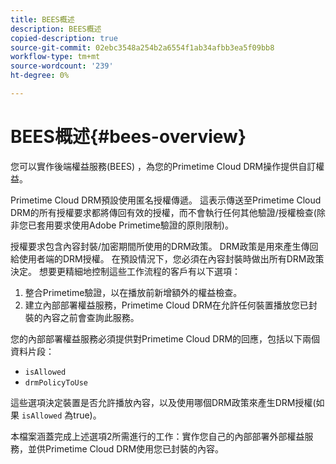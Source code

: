 ```yaml
---
title: BEES概述
description: BEES概述
copied-description: true
source-git-commit: 02ebc3548a254b2a6554f1ab34afbb3ea5f09bb8
workflow-type: tm+mt
source-wordcount: '239'
ht-degree: 0%

---
```


# BEES概述{#bees-overview}

您可以實作後端權益服務(BEES) ，為您的Primetime Cloud DRM操作提供自訂權益。

Primetime Cloud DRM預設使用匿名授權傳遞。 這表示傳送至Primetime Cloud DRM的所有授權要求都將傳回有效的授權，而不會執行任何其他驗證/授權檢查(除非您已套用要求使用Adobe Primetime驗證的原則限制)。

授權要求包含內容封裝/加密期間所使用的DRM政策。 DRM政策是用來產生傳回給使用者端的DRM授權。 在預設情況下，您必須在內容封裝時做出所有DRM政策決定。 想要更精細地控制這些工作流程的客戶有以下選項：

1. 整合Primetime驗證，以在播放前新增額外的權益檢查。
1. 建立內部部署權益服務，Primetime Cloud DRM在允許任何裝置播放您已封裝的內容之前會查詢此服務。

您的內部部署權益服務必須提供對Primetime Cloud DRM的回應，包括以下兩個資料片段：

* `isAllowed`
* `drmPolicyToUse`

這些選項決定裝置是否允許播放內容，以及使用哪個DRM政策來產生DRM授權(如果 `isAllowed` 為true)。

本檔案涵蓋完成上述選項2所需進行的工作：實作您自己的內部部署外部權益服務，並供Primetime Cloud DRM使用您已封裝的內容。
